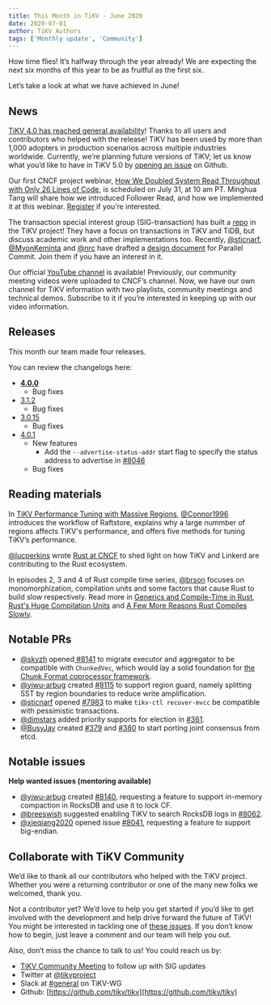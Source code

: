 ```yaml
---
title: This Month in TiKV - June 2020
date: 2020-07-01
author: TiKV Authors
tags: ['Monthly update', 'Community']
---
```


How time flies! It’s halfway through the year already! We are expecting the next six months of this year to be as fruitful as the first six.

Let’s take a look at what we have achieved in June!

## News

[TiKV 4.0 has reached general availability](https://tikv.org/blog/tikv-4.0-ga/)! Thanks to all users and contributors who helped with the release! TiKV has been used by more than 1,000 adopters in production scenarios across multiple industries worldwide. Currently, we’re planning future versions of TiKV; let us know what you’d like to have in TiKV 5.0 by [opening an issue](https://github.com/tikv/tikv/issues/new?template=feature-request.md) on Github.

Our first CNCF project webinar, [How We Doubled System Read Throughput with Only 26 Lines of Code](https://www.cncf.io/webinars/how-we-doubled-system-read-throughput-with-only-26-lines-of-code/), is scheduled on July 31, at 10 am PT. Minghua Tang will share how we introduced Follower Read, and how we implemented it at this webinar. [Register](https://zoom.us/webinar/register/WN_UobO7CidQWShiPE-HreKXA) if you’re interested.

The transaction special interest group (SIG-transaction) has built a [repo](https://github.com/tikv/sig-transaction) in the TiKV project! They have a focus on transactions in TiKV and TiDB, but discuss academic work and other implementations too. Recently, [@sticnarf](https://github.com/sticnarf), [@MyonKeminta](https://github.com/MyonKeminta) and [@nrc](https://github.com/nrc) have drafted a [design document](https://github.com/tikv/sig-transaction/blob/master/design/parallel-commit/initial-design.md) for Parallel Commit. Join them if you have an interest in it.

Our official [YouTube channel](https://www.youtube.com/channel/UCXyuUR4qEm0HLDniz46k6sg/featured?view_as=subscriber) is available! Previously, our community meeting videos were uploaded to CNCF’s channel. Now, we have our own channel for TiKV information with two playlists, community meetings and technical demos. Subscribe to it if you’re interested in keeping up with our video information.

## Releases

This month our team made four releases.

You can review the changelogs here:

*   **[4.0.0](https://github.com/tikv/tikv/releases/tag/v4.0.0)**
    *   Bug fixes
*   [3.1.2](https://github.com/tikv/tikv/releases/tag/v3.1.2)
    *   Bug fixes
*   [3.0.15](https://github.com/tikv/tikv/releases/tag/v3.0.15)
    *   Bug fixes
*   [4.0.1](https://github.com/tikv/tikv/releases/tag/v4.0.1)
    *   New features
        *   Add the `--advertise-status-addr` start flag to specify the status address to advertise in [#8046](https://github.com/tikv/tikv/pull/8046)
    *   Bug fixes

## Reading materials

In [TiKV Performance Tuning with Massive Regions](https://tikv.org/blog/tune-with-massive-regions-in-tikv/), [@Connor1996](https://github.com/Connor1996) introduces the workflow of Raftstore, explains why a large nummber of regions affects TiKV's performance, and offers five methods for tuning TiKV’s performance.

[@lucperkins](https://github.com/lucperkins) wrote [Rust at CNCF](https://www.cncf.io/blog/2020/06/22/rust-at-cncf/) to shed light on how TiKV and Linkerd are contributing to the Rust ecosystem.

In episodes 2, 3 and 4 of Rust compile time series, [@brson](https://github.com/brson) focuses on monomorphization, compilation units and some factors that cause Rust to build slow respectively. Read more in [Generics and Compile-Time in Rust](https://pingcap.com/blog/generics-and-compile-time-in-rust), [Rust's Huge Compilation Units](https://pingcap.com/blog/rust-huge-compilation-units) and [A Few More Reasons Rust Compiles Slowly](https://pingcap.com/blog/reasons-rust-compiles-slowly).

## Notable PRs

*   [@skyzh](https://github.com/skyzh) opened[ #8141](https://github.com/tikv/tikv/pull/8141) to migrate executor and aggregator to be compatible with `ChunkedVec`, which would lay a solid foundation for [the Chunk Format coprocessor framework](https://github.com/tikv/rfcs/pull/43).
*   [@yiwu-arbug](https://github.com/yiwu-arbug) created [#8115](https://github.com/tikv/tikv/pull/8115) to support region guard, namely splitting SST by region boundaries to reduce write amplification.
*   [@sticnarf](https://github.com/sticnarf) opened [#7983](https://github.com/tikv/tikv/pull/7983) to make `tikv-ctl recover-mvcc` be compatible with pessimistic transactions.
*   [@dimstars](https://github.com/dimstars) added priority supports for election in [#361](https://github.com/tikv/raft-rs/pull/361).
*   [@BusyJay](https://github.com/BusyJay) created [#379](https://github.com/tikv/raft-rs/pull/379) and [#380](https://github.com/tikv/raft-rs/pull/380) to start porting joint consensus from etcd.

## Notable issues

**Help wanted issues (mentoring available)**

*   [@yiwu-arbug](https://github.com/yiwu-arbug) created [#8140](https://github.com/tikv/tikv/issues/8140), requesting a feature to support in-memory compaction in RocksDB and use it to lock CF.
*   [@breeswish](https://github.com/breeswish) suggested enabling TiKV to search RocksDB logs in [#8062](https://github.com/tikv/tikv/issues/8062).
*   [@xieqiang2020](https://github.com/xieqiang2020) opened issue [#8041](https://github.com/tikv/tikv/issues/8041), requesting a feature to support big-endian.

## Collaborate with TiKV Community

We’d like to thank all our contributors who helped with the TiKV project. Whether you were a returning contributor or one of the many new folks we welcomed, thank you.

Not a contributor yet? We’d love to help you get started if you’d like to get involved with the development and help drive forward the future of TiKV! You might be interested in tackling one of [these issues](https://github.com/tikv/tikv/issues?q=is%3Aopen+is%3Aissue+label%3Adifficulty%2Feasy). If you don’t know how to begin, just leave a comment and our team will help you out. 

Also, don’t miss the chance to talk to us! You could reach us by:

*   [TiKV Community Meeting](https://docs.google.com/document/d/1CWUAkBrcm9KPclAu8fWHZzByZ0yhsQdRggnEdqtRMQ8/edit) to follow up with SIG updates
*   Twitter at [@tikvproject](https://twitter.com/tikvproject)
*   Slack at [#general](https://bit.ly/2ZcrVTI) on TiKV-WG
*   Github: [https://github.com/tikv/tikv](https://github.com/tikv/tikv)